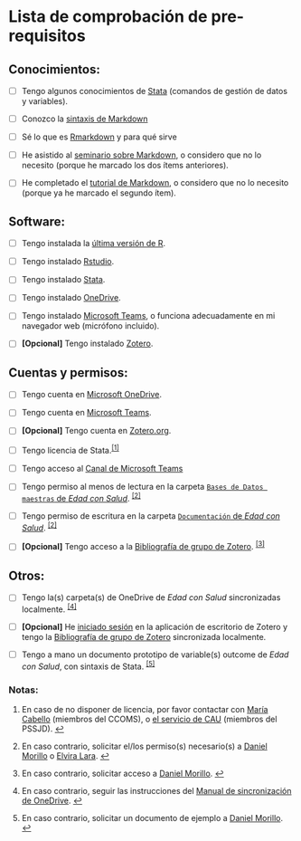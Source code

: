 # Lista de comprobación de pre-requisitos


## Conocimientos:

- [ ] Tengo algunos conocimientos de [Stata](https://www.stata.com/support/)
  (comandos de gestión de datos y variables).

- [ ] Conozco la
  [sintaxis de Markdown](https://daringfireball.net/projects/markdown/)

- [ ] Sé lo que es [Rmarkdown](https://rmarkdown.rstudio.com/) y para qué sirve

- [ ] He asistido al
  [seminario sobre Markdown](https://github.com/DaniMori/seminario_markdown),
  o considero que no lo necesito (porque he marcado los dos ítems anteriores).
  
- [ ] He completado el
  [tutorial de Markdown](https://www.markdowntutorial.com/),
  o considero que no lo necesito (porque ya he marcado el segundo ítem).
  

## Software:

- [ ] Tengo instalada la
  [última versión de R](https://cran.r-project.org/bin/windows/base/).
  
- [ ] Tengo instalado
  [Rstudio](https://www.rstudio.com/products/rstudio/download/#download).
  
- [ ] Tengo instalado [Stata](https://www.stata.com/).

- [ ] Tengo instalado
  [OneDrive](https://www.microsoft.com/es-ww/microsoft-365/onedrive/download).
  
- [ ] Tengo instalado
  [Microsoft Teams](https://teams.microsoft.com/),
  o funciona adecuadamente en mi navegador web (micrófono incluido).
  
- [ ] **[Opcional]** Tengo instalado [Zotero](https://www.zotero.org/download/).


## Cuentas y permisos:
  
- [ ] Tengo cuenta en [Microsoft OneDrive](https://onedrive.live.com).

- [ ] Tengo cuenta en [Microsoft Teams](https://teams.microsoft.com/).

- [ ] **[Opcional]** Tengo cuenta en
  [Zotero.org](https://www.zotero.org/user/register).

- [ ] Tengo licencia de Stata.<span id="a1"><sup>[[1]](#f1)</sup></span>

- [ ] Tengo acceso al [Canal de Microsoft Teams](<!-- TODO: Completar grupo y canal y enlazar -->)

- [ ] Tengo permiso al menos de lectura en la carpeta
  [`Bases de Datos maestras` de _Edad con Salud_][dbb_folder].
  <span id="a2"><sup>[[2]](#f2)</sup></span>

- [ ] Tengo permiso de escritura en la carpeta
  [`Documentación` de _Edad con Salud_][doc_folder].
  <sup>[[2]](#f2)</sup>

- [ ] **[Opcional]** Tengo acceso a la
  [Bibliografía de grupo de Zotero][zotero_bib].
  <span id="a3"><sup>[[3]](#f3)</sup></span>


[dbb_folder]: https://dauam-my.sharepoint.com/:f:/r/personal/marta_miret_uam_es/Documents/Edad%20con%20Salud/Bases%20de%20datos%20maestras%20Edad%20con%20Salud
  
[doc_folder]: https://dauam-my.sharepoint.com/:f:/r/personal/marta_miret_uam_es/Documents/Edad%20con%20Salud/Documentacion%20Edad%20con%20Salud

[zotero_bib]: https://www.zotero.org/groups/4213316/edad_con_salud/


## Otros:

- [ ] Tengo la(s) carpeta(s) de OneDrive de _Edad con Salud_
  sincronizadas localmente.
  <span id="a4"><span id="a1"><sup>[[4]](#f4)</sup></span></span>
  
- [ ] **[Opcional]** He
  [iniciado sesión](https://www.zotero.org/support/preferences/sync)
  en la aplicación de escritorio de Zotero
  y tengo la [Bibliografía de grupo de Zotero][zotero_bib]
  sincronizada localmente.

- [ ] Tengo a mano un documento prototipo de variable(s) outcome de
  _Edad con Salud_, con sintaxis de Stata.
  <span id="a5"><sup>[[5]](#f5)</sup></span>


### Notas:

1. <span id="f1">En caso de no disponer de licencia, por favor contactar con
[María Cabello](mailto:maria.cabello@uam.es) (miembros del CCOMS), o
[el servicio de CAU](mailto:parcsanitari.cau@sjd.es) (miembros del PSSJD).
[↩](#a1)</span>

2. <span id="f2">En caso contrario, solicitar el/los permiso(s) necesario(s) a
[Daniel Morillo](mailto:daniel.morillo@cibersam.es) o
[Elvira Lara](mailto:elvira.lara@uam.es).
[↩](#a2)</span>

3. <span id="f3">En caso contrario, solicitar acceso a
[Daniel Morillo](mailto:daniel.morillo@cibersam.es).
[↩](#a3)</span>

4. <span id="f4">En caso contrario, seguir las instrucciones del
[Manual de sincronización de OneDrive](https://dauam-my.sharepoint.com/:b:/r/personal/marta_miret_uam_es/Documents/Edad%20con%20Salud/Documentacion%20Edad%20con%20Salud/Documentacion%20transversal/Migracion%20a%20OneDrive/Manual_sincronizacion_OneDrive.pdf).
[↩](#a4)</span>

5. <span id="f5">En caso contrario, solicitar un documento de ejemplo a
[Daniel Morillo](mailto:daniel.morillo@cibersam.es).
[↩](#a5)</span>
